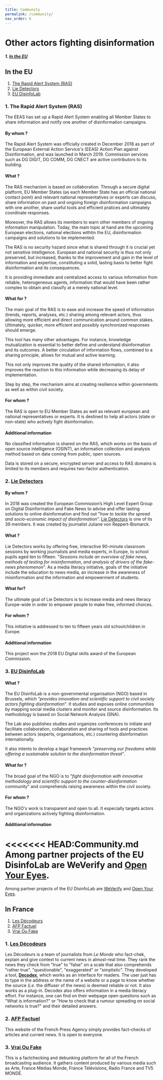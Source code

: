 ```yaml
---
title: Community
permalink: /community/
nav_order: 6
---
```


# Other actors fighting disinformation

##### 1. [**In the EU**](https://github.com/Ndpnt/desinfo.quaidorsay.fr-wiki/wiki/Community#in-the-eu)

## In the EU

1. [The Rapid Alert System (RAS)](#1-the-rapid-alert-system-ras)
2. [Lie Detectors](#2-lie-detectors)
3. [EU DisinfoLab](#3-eu-disinfolab)

### 1. **The Rapid Alert System (RAS)**

The EEAS has set up a Rapid Alert System enabling all Member States to share information and notify one another of disinformation campaigns.

#### By whom ?

The Rapid Alert System was officially created in December 2018 as part of the European External Action Service's (EEAS) Action Plan against Disinformation, and was launched in March 2019. Commission services such as DG DIGIT, DG COMM, DG CNECT are active contributors to its building.

#### What ?

The RAS mechanism is based on collaboration.
Through a secure digital platform, EU Member States (as each Member State has an official national contact point) and relevant national representatives or experts can discuss, share information on past and ongoing foreign disinformation campaigns with one another, share useful tools and efficient pratices and ultimately coordinate responses.

Moreover, the RAS allows its members to warn other members of ongoing information manipulation. Today, the main topic at hand are the upcoming European elections, national elections withtin the EU, disinformation campaigns and solutions to be implemented.

The RAS is no security hazard since what is shared through it is crucial yet not sensitive intelligence. European and national security is thus not only preserved, but increased, thanks to the improvement and gain in the level of information and expertise, constituting a solid, lasting basis to better fight disinformation and its consequences.

It is providing immediate and centralized access to various information from reliable, heterogeneous agents, information that would have been rather complex to obtain and classify at a merely national level.

#### What for ?

The main goal of the RAS is to ease and increase the speed of information (trends, reports, analyses, etc.) sharing among relevant actors, thus allowing more efficient and direct communication around common stakes. Ultimately, quicker, more efficient and possibly synchronized responses should emerge.

This tool has many other advantages. For instance, knowledge mutualization is essential to better define and understand disinformation and its outcomes. A better circulation of information flows, combined to a sharing principle, allows for mutual and active learning.

This not only improves the quality of the shared information, it also improves the reaction to this information while decreasing its delay of implementation.

Step by step, the mechanism aims at creating resilience within governments as well as within civil society.

#### For whom ?

The RAS is open to EU Member States as well as relevant european and national representatives or experts. It is destined to help all actors (state or non-state) who actively fight disinformation.

#### Additional information

No classified information is shared on the RAS, which works on the basis of  open source intelligence (OSINT), an information collection and analysis method based on data coming from public, open sources.

Data is stored on a secure, encrypted server and access to RAS domains is limited to its members and requires two-factor authentication.

### 2. [**Lie Detectors**](https://lie-detectors.org/)

#### By whom ?

In 2018 was created the European Commission’s High Level Expert Group on Digital Disinformation and Fake News to advise and offer lasting solutions to online disinformation and find out "_how to tackle the spread and socio-economic impact of disinformation_". [Lie Detectors](https://lie-detectors.org/) is one of its 39 members. It was created by journalist Juliane von Reppert-Bismarck.

#### What ?

Lie Detectors works by offering free, interactive 90-minute classroom sessions by working journalists and media experts, in Europe, to school pupils aged ten to fifteen. "_Sessions include an overview of fake news, methods of testing for misinformation, and analysis of drivers of the fake-news phenomenon_". As a media literacy initiative, goals of the initiative include the education to news media, an increase in the awareness of misinformation and the information and empowerment of students.

#### What for?

The ultimate goal of Lie Detectors is to increase media and news literacy Europe-wide in order to empower people to make free, informed choices.

#### For whom ?

This initiative is addressed to ten to fifteen years old schoolchildren in Europe.

#### Additional information

This project won the 2018 EU Digital skills award of the European Commission.


### 3. [**EU DisinfoLab**](https://www.disinfo.eu/)

#### What ?

The EU DisinfoLab is a non-governmental organisation (NGO) based in Brussels, which _"provides innovation and scientific support to civil society actors fighting disinformation_". It studies and exposes online communities by mapping social media clusters and monitor and source disinformation. Its methodology is based on Social Network Analysis (SNA).

The Lab also publishes studies and organizes conferences to initiate and facilitate collaboration, collaboration and sharing of tools and practices between actors (experts, organisations, etc.) countering disinformation internationally.

It also intents to develop a legal framework "_preserving our freedoms while offering a sustainable solution to the disinformation threat_".

#### What for ?

The broad goal of the NGO is to "_fight disinformation with innovative methodology and scientific support to the counter-disinformation community_" and comprehends raising awareness within the civil society.

#### For whom ?

The NGO's work is transparent and open to all. It especially targets actors and organizations actively fighting disinformation.

#### Additional information

<<<<<<< HEAD:Community.md
Among partner projects of the EU DisinfoLab are WeVerify and [Open Your Eyes](https://www.disinfo.eu/projects/). 
=======
Among partner projects of the EU DisinfoLab are [WeVerify](https://github.com/Ndpnt/desinfo.quaidorsay.fr-wiki/wiki/Community#8-weverify) and [Open Your Eyes](https://www.disinfo.eu/projects/).

## In France

1. [Les Décodeurs](https://github.com/Ndpnt/desinfo.quaidorsay.fr-wiki/wiki/Community#1-les-d%C3%A9codeurs)
2. [AFP Factuel](https://github.com/Ndpnt/desinfo.quaidorsay.fr-wiki/wiki/Community#2-afp-factuel)
3. [Vrai Ou Fake](https://github.com/Ndpnt/desinfo.quaidorsay.fr-wiki/wiki/Community#3-vrai-ou-fake)


### 1. [**Les Décodeurs**](https://www.lemonde.fr/les-decodeurs/)

Les Décodeurs is a team of journalists from _Le Monde_ who fact-chek, explain and give context to current news in almost-real time. They rank the news they check from "true" to "false" on a scale that also comprehends "rather true", "questionable", "exaggerated" or "simplistic". They developed a tool, [**Decodex**](https://www.lemonde.fr/verification/), which works as an interface for readers. The user just has to type in the address or the name of a website or a page to know whether the source (_i.e._ the diffuser of the news) is deemed reliable or not.  It also works as a plug-in. Decodex also offers information in a media literacy effort. For instance, one can find on their webpage open questions such as "What is information?" or "How to check that a rumour spreading on social networks is true?" and their detailed answers.

### 2. [**AFP Factuel**](https://factuel.afp.com/)

This website of the French Press Agency simply provides fact-checks of articles and current news. It is open to everyone.

### 3. [**Vrai Ou Fake**](https://www.francetvinfo.fr/vrai-ou-fake/)

This is a factchecking and debunking platform for all of the French broadcasting audience. It gathers content produced by various media such as Arte, France Médias Monde, France Télévisions, Radio France and TV5 MONDE.
